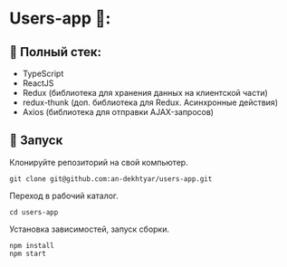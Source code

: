 # Users-app 📔:

## :memo: Полный стек:
- TypeScript
- ReactJS
- Redux (библиотека для хранения данных на клиентской части)
- redux-thunk (доп. библиотека для Redux. Асинхронные действия)
- Axios (библиотека для отправки AJAX-запросов)

## :rocket: Запуск

Клонируйте репозиторий на свой компьютер.
```
git clone git@github.com:an-dekhtyar/users-app.git
```

Переход в рабочий каталог.
```
cd users-app
```
Установка зависимостей, запуск сборки.
```
npm install
npm start
```
